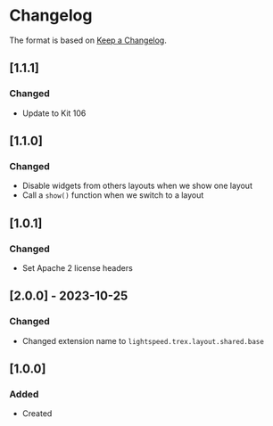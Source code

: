 # Changelog
The format is based on [Keep a Changelog](https://keepachangelog.com/en/1.0.0/).

## [1.1.1]
### Changed
- Update to Kit 106

## [1.1.0]
### Changed
- Disable widgets from others layouts when we show one layout
- Call a `show()` function when we switch to a layout

## [1.0.1]
### Changed
- Set Apache 2 license headers

## [2.0.0] - 2023-10-25
### Changed
- Changed extension name to `lightspeed.trex.layout.shared.base`

## [1.0.0]
### Added
- Created
